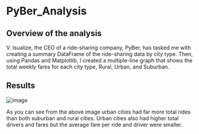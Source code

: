 # PyBer_Analysis
## Overview of the analysis
V. Isualize, the CEO of a ride-sharing company, PyBer, has tasked me with creating a summary DataFrame of the ride-sharing data by city type. Then, using Pandas and Matplotlib, I created a multiple-line graph that shows the total weekly fares for each city type, Rural, Urban, and Suburban. 

## Results
![image](https://user-images.githubusercontent.com/99369565/160310286-7d332164-7971-4ac9-8345-1c2e9de6d8cc.png)

As you can see from the above image urban cities had far more total rides than both suburban and rural cities. Urban cities also had higher total drivers and fares but the average fare per ride and driver were smaller. 
